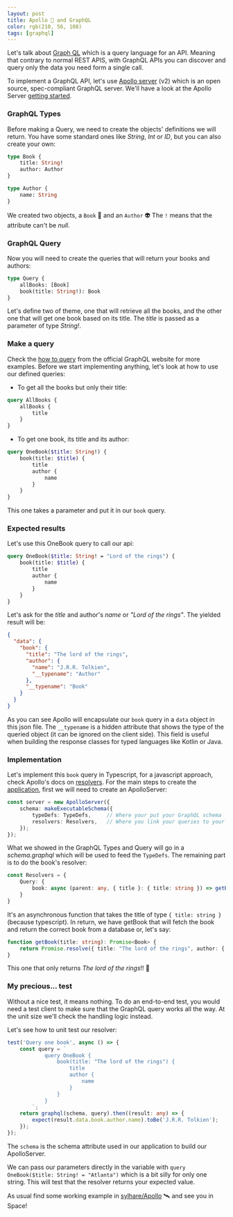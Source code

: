 ```yaml
---
layout: post 
title: Apollo 🚀 and GraphQL 
color: rgb(210, 56, 108)
tags: [graphql]
---
```


Let's talk about [Graph QL](https://graphql.org/) which is a query language for an API. Meaning that contrary to normal
REST APIS, with GraphQL APIs you can discover and query only the data you need form a single call.

To implement a GraphQL API, let's use [Apollo server](https://www.apollographql.com/docs/apollo-server/) (v2) which is an
open source, spec-compliant GraphQL server. We'll have a look at the Apollo
Server [getting started](https://www.apollographql.com/docs/apollo-server/getting-started/).

### GraphQL Types

Before making a Query, we need to create the objects' definitions we will return. You have some standard ones like 
_String_, _Int_ or _ID_, but you can also create your own:

```graphql
type Book {
    title: String!
    author: Author
}

type Author {
    name: String
}
```

We created two objects, a `Book` 📘 and an `Author` 👽 The `!` means that the attribute can't be _null_.

### GraphQL Query

Now you will need to create the queries that will return your books and authors:

```graphql
type Query {
    allBooks: [Book]
    book(title: String!): Book
}
```

Let's define two of theme, one that will retrieve all the books, and the other one that will get one book based on its
title. The _title_ is passed as a parameter of type _String!_.

### Make a query

Check the [how to query](https://graphql.org/learn/queries/) from the official GraphQL website for more examples. Before
we start implementing anything, let's look at how to use our defined queries:

- To get all the books but only their title:

```graphql
query AllBooks {
    allBooks {
        title
    }
}
```

- To get one book, its title and its author:

```graphql
query OneBook($title: String!) {
    book(title: $title) {
        title
        author {
            name
        }
    }
}
```

This one takes a parameter and put it in our `book` query.

### Expected results

Let's use this OneBook query to call our api:

```graphql
query OneBook($title: String! = "Lord of the rings") {
    book(title: $title) {
        title
        author {
            name
        }
    }
}
```

Let's ask for the _title_ and author's _name_ or _"Lord of the rings"_. The yielded result will be:

```json
{
  "data": {
    "book": {
      "title": "The lord of the rings",
      "author": {
        "name": "J.R.R. Tolkien",
        "__typename": "Author"
      },
      "__typename": "Book"
    }
  }
}
```

As you can see Apollo will encapsulate our `book` query in a `data` object in this json file. The `__typename` is a
hidden attribute that shows the type of the queried object (it can be ignored on the client side). This field is useful
when building the response classes for typed languages like Kotlin or Java.

### Implementation

Let's implement this `book` query in Typescript, for a javascript approach, check Apollo's docs
on [resolvers](https://www.apollographql.com/docs/apollo-server/data/resolvers/). For the main steps to create
the [application](https://github.com/sylhare/Apollo/blob/main/typescript/), first we will need to create an
ApolloServer:

```ts
const server = new ApolloServer({
    schema: makeExecutableSchema({
        typeDefs: TypeDefs,     // Where your put your GraphQL schema
        resolvers: Resolvers,   // Where you link your queries to your logic
    });
});
```

What we showed in the GraphQL Types and Query will go in a _schema.graphql_ which will be used to feed the `TypeDefs`.
The remaining part is to do the book's resolver:

```ts
const Resolvers = {
    Query: {
        book: async (parent: any, { title }: { title: string }) => getBook(title)
    }
}
```

It's an asynchronous function that takes the title of type `{ title: string }` (because typescript). In return, we have
getBook that will fetch the book and return the correct book from a database or, let's say:

```ts
function getBook(title: string): Promise<Book> {
    return Promise.resolve({ title: "The lord of the rings", author: { name: "J.R.R. Tolkien" } })
}
```

This one that only returns _The lord of the rings_!! 🧙

### My precious... test

Without a nice test, it means nothing. To do an end-to-end test, you would need a test client to make sure that 
the GraphQL query works all the way. At the unit size we'll check the handling logic instead. 

Let's see how to unit test our resolver:

```ts
test('Query one book', async () => {
    const query = `
            query OneBook {
                book(title: "The lord of the rings") {
                    title
                    author {
                        name
                    }
                }
            }
        `;
    return graphql(schema, query).then((result: any) => {
        expect(result.data.book.author.name).toBe('J.R.R. Tolkien');
    });
});
```

The `schema` is the schema attribute used in our application to build our ApolloServer.

We can pass our parameters directly in the variable with `query OneBook($title: String! = "Atlanta")` which is a bit
silly for only one string. This will test that the resolver returns your expected value.

As usual find some working example in [sylhare/Apollo](https://github.com/sylhare/Apollo) 🛰 and see you in Space!
